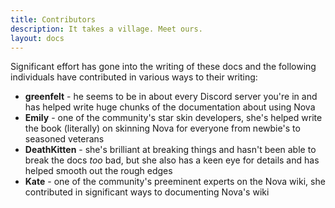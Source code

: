 ```yaml
---
title: Contributors
description: It takes a village. Meet ours.
layout: docs
---
```


Significant effort has gone into the writing of these docs and the following individuals have contributed in various ways to their writing:

- **greenfelt** - he seems to be in about every Discord server you're in and has helped write huge chunks of the documentation about using Nova
- **Emily** - one of the community's star skin developers, she's helped write the book (literally) on skinning Nova for everyone from newbie's to seasoned veterans
- **DeathKitten** - she's brilliant at breaking things and hasn't been able to break the docs *too* bad, but she also has a keen eye for details and has helped smooth out the rough edges
- **Kate** - one of the community's preeminent experts on the Nova wiki, she contributed in significant ways to documenting Nova's wiki
